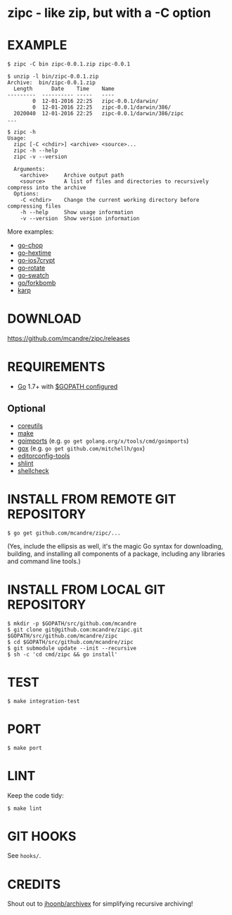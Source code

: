 # zipc - like zip, but with a -C <chdir> option

# EXAMPLE

```
$ zipc -C bin zipc-0.0.1.zip zipc-0.0.1

$ unzip -l bin/zipc-0.0.1.zip
Archive:  bin/zipc-0.0.1.zip
  Length      Date    Time    Name
---------  ---------- -----   ----
        0  12-01-2016 22:25   zipc-0.0.1/darwin/
        0  12-01-2016 22:25   zipc-0.0.1/darwin/386/
  2020040  12-01-2016 22:25   zipc-0.0.1/darwin/386/zipc
...

$ zipc -h
Usage:
  zipc [-C <chdir>] <archive> <source>...
  zipc -h --help
  zipc -v --version

  Arguments:
    <archive>     Archive output path
    <source>      A list of files and directories to recursively compress into the archive
  Options:
    -C <chdir>    Change the current working directory before compressing files
    -h --help     Show usage information
    -v --version  Show version information
```

More examples:

* [go-chop](https://github.com/mcandre/go-chop)
* [go-hextime](https://github.com/mcandre/go-hextime)
* [go-ios7crypt](https://github.com/mcandre/go-ios7crypt)
* [go-rotate](https://github.com/mcandre/go-rotate)
* [go-swatch](https://github.com/mcandre/go-swatch)
* [go/forkbomb](https://github.com/mcandre/forkbombs/tree/master/go/forkbomb)
* [karp](https://github.com/mcandre/karp)

# DOWNLOAD

https://github.com/mcandre/zipc/releases

# REQUIREMENTS

* [Go](https://golang.org) 1.7+ with [$GOPATH configured](https://gist.github.com/mcandre/ef73fb77a825bd153b7836ddbd9a6ddc)

## Optional

* [coreutils](https://www.gnu.org/software/coreutils/coreutils.html)
* [make](https://www.gnu.org/software/make/)
* [goimports](https://godoc.org/golang.org/x/tools/cmd/goimports) (e.g. `go get golang.org/x/tools/cmd/goimports`)
* [gox](https://github.com/mitchellh/gox) (e.g. `go get github.com/mitchellh/gox`)
* [editorconfig-tools](https://www.npmjs.com/package/editorconfig-tools)
* [shlint](https://rubygems.org/gems/shlint)
* [shellcheck](http://hackage.haskell.org/package/ShellCheck)

# INSTALL FROM REMOTE GIT REPOSITORY

```
$ go get github.com/mcandre/zipc/...
```

(Yes, include the ellipsis as well, it's the magic Go syntax for downloading, building, and installing all components of a package, including any libraries and command line tools.)

# INSTALL FROM LOCAL GIT REPOSITORY

```
$ mkdir -p $GOPATH/src/github.com/mcandre
$ git clone git@github.com:mcandre/zipc.git $GOPATH/src/github.com/mcandre/zipc
$ cd $GOPATH/src/github.com/mcandre/zipc
$ git submodule update --init --recursive
$ sh -c 'cd cmd/zipc && go install'
```

# TEST

```
$ make integration-test
```

# PORT

```
$ make port
```

# LINT

Keep the code tidy:

```
$ make lint
```

# GIT HOOKS

See `hooks/`.

# CREDITS

Shout out to [jhoonb/archivex](https://github.com/jhoonb/archivex) for simplifying recursive archiving!
